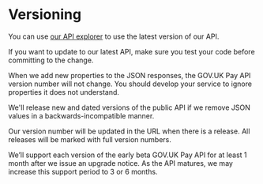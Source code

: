 # Versioning

You can use [our API explorer](https://gds-payments.gelato.io/) to use the latest version of our API. 

If you want to update to our latest API, make sure you test your code before committing to the change.

When we add new properties to the JSON responses, the GOV.UK Pay API version number will not change. You should develop your service to ignore properties it does not understand.	

We'll release new and dated versions of the public API if we remove JSON values in a backwards-incompatible manner. 

Our version number will be updated in the URL when there is a release. All releases will be marked with full version numbers.

We’ll support each version of the early beta GOV.UK Pay API for at least 1 month after we issue an upgrade notice. As the API matures, we may increase this support period to 3 or 6 months.

